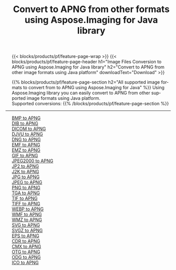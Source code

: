 ﻿---
title: Convert to APNG from other formats using Aspose.Imaging for Java library 
weight: 3920
url: /java/conversion/to/apng 
lang: en
langdirlevel: 2
locales: zh-hans,ja,it,ru,de,es,fr,nl,id,lt,pl,pt,vi,tr,ko,zh-hant,ar,hi,th,sv,cs,uk,he
description: Using Aspose.Imaging you can convert to APNG from other formats using Java
---

{{< blocks/products/pf/feature-page-wrap >}}
{{< blocks/products/pf/feature-page-header h1="Image Files Conversion to APNG using Aspose.Imaging for Java library" h2="Convert to APNG from other image formats using Java platform" downloadText="Download" >}}


{{% blocks/products/pf/feature-page-section  h2="All supported image formats to convert from to APNG using Aspose.Imaging for Java" %}}
Using Aspose.Imaging library you can easily convert to APNG from other supported image formats using Java platform.
<br/>
Supported conversions:
{{% /blocks/products/pf/feature-page-section %}}
<div class="container-fluid productfamilypage bg-gray">
    <div class="convertypes bg-gray agp-content section">
        <div class="container">
		<hr style="margin-left:-20px;"/>
		<div class="row other-converters">
		    <div class='col-md-2 other-converter remove-lp remove-rp'><a href="/imaging/java/conversion/bmp-to-apng" >BMP to APNG</a></div>
<div class='col-md-2 other-converter remove-lp remove-rp'><a href="/imaging/java/conversion/dib-to-apng" >DIB to APNG</a></div>
<div class='col-md-2 other-converter remove-lp remove-rp'><a href="/imaging/java/conversion/dicom-to-apng" >DICOM to APNG</a></div>
<div class='col-md-2 other-converter remove-lp remove-rp'><a href="/imaging/java/conversion/djvu-to-apng" >DJVU to APNG</a></div>
<div class='col-md-2 other-converter remove-lp remove-rp'><a href="/imaging/java/conversion/dng-to-apng" >DNG to APNG</a></div>
<div class='col-md-2 other-converter remove-lp remove-rp'><a href="/imaging/java/conversion/emf-to-apng" >EMF to APNG</a></div>
<div class='col-md-2 other-converter remove-lp remove-rp'><a href="/imaging/java/conversion/emz-to-apng" >EMZ to APNG</a></div>
<div class='col-md-2 other-converter remove-lp remove-rp'><a href="/imaging/java/conversion/gif-to-apng" >GIF to APNG</a></div>
<div class='col-md-2 other-converter remove-lp remove-rp'><a href="/imaging/java/conversion/jpeg2000-to-apng" >JPEG2000 to APNG</a></div>
<div class='col-md-2 other-converter remove-lp remove-rp'><a href="/imaging/java/conversion/jp2-to-apng" >JP2 to APNG</a></div>
<div class='col-md-2 other-converter remove-lp remove-rp'><a href="/imaging/java/conversion/j2k-to-apng" >J2K to APNG</a></div>
<div class='col-md-2 other-converter remove-lp remove-rp'><a href="/imaging/java/conversion/jpg-to-apng" >JPG to APNG</a></div>
<div class='col-md-2 other-converter remove-lp remove-rp'><a href="/imaging/java/conversion/jpeg-to-apng" >JPEG to APNG</a></div>
<div class='col-md-2 other-converter remove-lp remove-rp'><a href="/imaging/java/conversion/png-to-apng" >PNG to APNG</a></div>
<div class='col-md-2 other-converter remove-lp remove-rp'><a href="/imaging/java/conversion/tga-to-apng" >TGA to APNG</a></div>
<div class='col-md-2 other-converter remove-lp remove-rp'><a href="/imaging/java/conversion/tif-to-apng" >TIF to APNG</a></div>
<div class='col-md-2 other-converter remove-lp remove-rp'><a href="/imaging/java/conversion/tiff-to-apng" >TIFF to APNG</a></div>
<div class='col-md-2 other-converter remove-lp remove-rp'><a href="/imaging/java/conversion/webp-to-apng" >WEBP to APNG</a></div>
<div class='col-md-2 other-converter remove-lp remove-rp'><a href="/imaging/java/conversion/wmf-to-apng" >WMF to APNG</a></div>
<div class='col-md-2 other-converter remove-lp remove-rp'><a href="/imaging/java/conversion/wmz-to-apng" >WMZ to APNG</a></div>
<div class='col-md-2 other-converter remove-lp remove-rp'><a href="/imaging/java/conversion/svg-to-apng" >SVG to APNG</a></div>
<div class='col-md-2 other-converter remove-lp remove-rp'><a href="/imaging/java/conversion/svgz-to-apng" >SVGZ to APNG</a></div>
<div class='col-md-2 other-converter remove-lp remove-rp'><a href="/imaging/java/conversion/eps-to-apng" >EPS to APNG</a></div>
<div class='col-md-2 other-converter remove-lp remove-rp'><a href="/imaging/java/conversion/cdr-to-apng" >CDR to APNG</a></div>
<div class='col-md-2 other-converter remove-lp remove-rp'><a href="/imaging/java/conversion/cmx-to-apng" >CMX to APNG</a></div>
<div class='col-md-2 other-converter remove-lp remove-rp'><a href="/imaging/java/conversion/otg-to-apng" >OTG to APNG</a></div>
<div class='col-md-2 other-converter remove-lp remove-rp'><a href="/imaging/java/conversion/odg-to-apng" >ODG to APNG</a></div>
<div class='col-md-2 other-converter remove-lp remove-rp'><a href="/imaging/java/conversion/ico-to-apng" >ICO to APNG</a></div>
                </div>
        </div>
    </div>
</div>
<br/>

